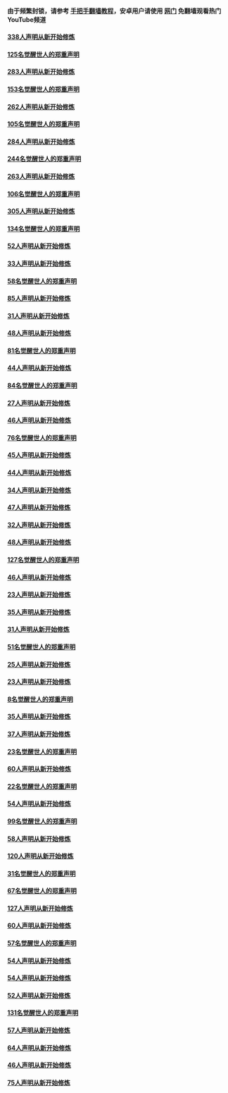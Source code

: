 #### 由于频繁封锁，请参考 [手把手翻墙教程](https://github.com/gfw-breaker/guides/wiki/)，安卓用户请使用 [网门](https://github.com/gfw-breaker/nogfw/blob/master/dl.md?t=04221401) 免翻墙观看热门YouTube频道 

#### [338人声明从新开始修炼](../pages/91/423540.md?t=04221401) 

#### [125名觉醒世人的郑重声明](../pages/91/423539.md?t=04221401) 

#### [283人声明从新开始修炼](../pages/91/423296.md?t=04221401) 

#### [153名觉醒世人的郑重声明](../pages/91/423295.md?t=04221401) 

#### [262人声明从新开始修炼](../pages/91/423004.md?t=04221401) 

#### [105名觉醒世人的郑重声明](../pages/91/423003.md?t=04221401) 

#### [284人声明从新开始修炼](../pages/91/422707.md?t=04221401) 

#### [244名觉醒世人的郑重声明](../pages/91/422706.md?t=04221401) 

#### [263人声明从新开始修炼](../pages/91/422553.md?t=04221401) 

#### [106名觉醒世人的郑重声明](../pages/91/422552.md?t=04221401) 

#### [305人声明从新开始修炼](../pages/91/422153.md?t=04221401) 

#### [134名觉醒世人的郑重声明](../pages/91/422152.md?t=04221401) 

#### [52人声明从新开始修炼](../pages/91/421846.md?t=04221401) 

#### [33人声明从新开始修炼](../pages/91/421804.md?t=04221401) 

#### [58名觉醒世人的郑重声明](../pages/91/421845.md?t=04221401) 

#### [85人声明从新开始修炼](../pages/91/421769.md?t=04221401) 

#### [31人声明从新开始修炼](../pages/91/421763.md?t=04221401) 

#### [48人声明从新开始修炼](../pages/91/421605.md?t=04221401) 

#### [81名觉醒世人的郑重声明](../pages/91/421656.md?t=04221401) 

#### [44人声明从新开始修炼](../pages/91/421544.md?t=04221401) 

#### [84名觉醒世人的郑重声明](../pages/91/421543.md?t=04221401) 

#### [27人声明从新开始修炼](../pages/91/421465.md?t=04221401) 

#### [46人声明从新开始修炼](../pages/91/421454.md?t=04221401) 

#### [76名觉醒世人的郑重声明](../pages/91/421453.md?t=04221401) 

#### [45人声明从新开始修炼](../pages/91/421452.md?t=04221401) 

#### [44人声明从新开始修炼](../pages/91/421422.md?t=04221401) 

#### [34人声明从新开始修炼](../pages/91/421322.md?t=04221401) 

#### [47人声明从新开始修炼](../pages/91/421264.md?t=04221401) 

#### [32人声明从新开始修炼](../pages/91/421225.md?t=04221401) 

#### [48人声明从新开始修炼](../pages/91/421202.md?t=04221401) 

#### [127名觉醒世人的郑重声明](../pages/91/421224.md?t=04221401) 

#### [46人声明从新开始修炼](../pages/91/421203.md?t=04221401) 

#### [23人声明从新开始修炼](../pages/91/421138.md?t=04221401) 

#### [35人声明从新开始修炼](../pages/91/421122.md?t=04221401) 

#### [31人声明从新开始修炼](../pages/91/421081.md?t=04221401) 

#### [51名觉醒世人的郑重声明](../pages/91/421080.md?t=04221401) 

#### [25人声明从新开始修炼](../pages/91/421020.md?t=04221401) 

#### [23人声明从新开始修炼](../pages/91/420884.md?t=04221401) 

#### [8名觉醒世人的郑重声明](../pages/91/420883.md?t=04221401) 

#### [35人声明从新开始修炼](../pages/91/420809.md?t=04221401) 

#### [37人声明从新开始修炼](../pages/91/420766.md?t=04221401) 

#### [23名觉醒世人的郑重声明](../pages/91/420765.md?t=04221401) 

#### [60人声明从新开始修炼](../pages/91/420727.md?t=04221401) 

#### [22名觉醒世人的郑重声明](../pages/91/420726.md?t=04221401) 

#### [54人声明从新开始修炼](../pages/91/420529.md?t=04221401) 

#### [99名觉醒世人的郑重声明](../pages/91/420528.md?t=04221401) 

#### [58人声明从新开始修炼](../pages/91/420198.md?t=04221401) 

#### [120人声明从新开始修炼](../pages/91/420141.md?t=04221401) 

#### [31名觉醒世人的郑重声明](../pages/91/420197.md?t=04221401) 

#### [67名觉醒世人的郑重声明](../pages/91/420140.md?t=04221401) 

#### [127人声明从新开始修炼](../pages/91/420082.md?t=04221401) 

#### [60人声明从新开始修炼](../pages/91/420081.md?t=04221401) 

#### [57名觉醒世人的郑重声明](../pages/91/420080.md?t=04221401) 

#### [54人声明从新开始修炼](../pages/91/419533.md?t=04221401) 

#### [54人声明从新开始修炼](../pages/91/419532.md?t=04221401) 

#### [52人声明从新开始修炼](../pages/91/419531.md?t=04221401) 

#### [131名觉醒世人的郑重声明](../pages/91/419530.md?t=04221401) 

#### [57人声明从新开始修炼](../pages/91/419430.md?t=04221401) 

#### [64人声明从新开始修炼](../pages/91/419429.md?t=04221401) 

#### [46人声明从新开始修炼](../pages/91/419428.md?t=04221401) 

#### [75人声明从新开始修炼](../pages/91/419427.md?t=04221401) 


